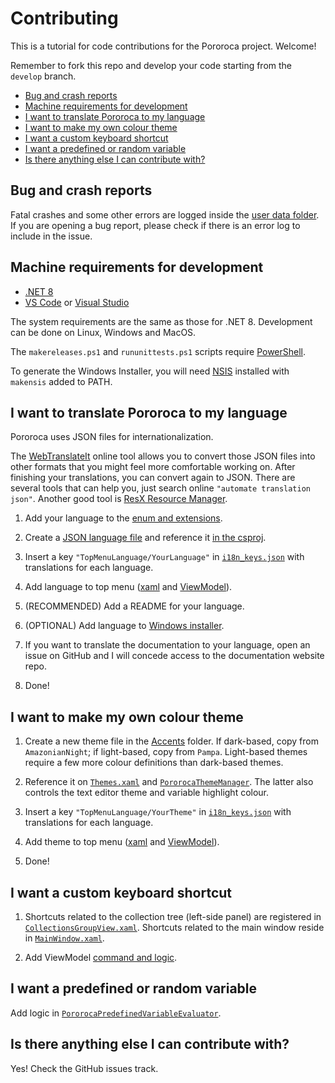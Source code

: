 # Contributing

This is a tutorial for code contributions for the Pororoca project. Welcome!

Remember to fork this repo and develop your code starting from the `develop` branch.

* [Bug and crash reports](#bug-and-crash-reports)
* [Machine requirements for development](#machine-requirements-for-development)
* [I want to translate Pororoca to my language](#i-want-to-translate-pororoca-to-my-language)
* [I want to make my own colour theme](#i-want-to-make-my-own-colour-theme)
* [I want a custom keyboard shortcut](#i-want-a-custom-keyboard-shortcut)
* [I want a predefined or random variable](#i-want-a-predefined-or-random-variable)
* [Is there anything else I can contribute with?](#is-there-anything-else-i-can-contribute-with)

## Bug and crash reports

Fatal crashes and some other errors are logged inside the [user data folder](https://pororoca.io/docs/collections#saved-location). If you are opening a bug report, please check if there is an error log to include in the issue.

## Machine requirements for development

* [.NET 8](https://dotnet.microsoft.com)
* [VS Code](https://code.visualstudio.com/) or [Visual Studio](https://visualstudio.microsoft.com/pt-br/)

The system requirements are the same as those for .NET 8. Development can be done on Linux, Windows and MacOS.

The `makereleases.ps1` and `rununittests.ps1` scripts require [PowerShell](https://github.com/PowerShell/PowerShell).

To generate the Windows Installer, you will need [NSIS](https://nsis.sourceforge.io/Main_Page) installed with `makensis` added to PATH.

## I want to translate Pororoca to my language

Pororoca uses JSON files for internationalization. 

The [WebTranslateIt](https://converter.webtranslateit.com/) online tool allows you to convert those JSON files into other formats that you might feel more comfortable working on. After finishing your translations, you can convert again to JSON. There are several tools that can help you, just search online `"automate translation json"`. Another good tool is [ResX Resource Manager](https://github.com/dotnet/ResXResourceManager).

1) Add your language to the [enum and extensions](https://github.com/alexandrehtrb/Pororoca/blob/develop/src/Pororoca.Desktop.Localization.SourceGeneration/Language.cs).

2) Create a [JSON language file](https://github.com/alexandrehtrb/Pororoca/tree/develop/src/Pororoca.Desktop/Localization) and reference it [in the csproj](https://github.com/alexandrehtrb/Pororoca/blob/78abc423c8f61c99331d85b4ab19ff304ae155d6/src/Pororoca.Desktop/Pororoca.Desktop.csproj#L58).

3) Insert a key `"TopMenuLanguage/YourLanguage"` in [`i18n_keys.json`](https://github.com/alexandrehtrb/Pororoca/blob/78abc423c8f61c99331d85b4ab19ff304ae155d6/src/Pororoca.Desktop/Localization/i18n_keys.json#L272) with translations for each language.

4) Add language to top menu ([xaml](https://github.com/alexandrehtrb/Pororoca/blob/78abc423c8f61c99331d85b4ab19ff304ae155d6/src/Pororoca.Desktop/Views/MainWindow.xaml#L172) and [ViewModel](https://github.com/alexandrehtrb/Pororoca/blob/78abc423c8f61c99331d85b4ab19ff304ae155d6/src/Pororoca.Desktop/ViewModels/MainWindowViewModel.cs#L355)).

5) (RECOMMENDED) Add a README for your language.

6) (OPTIONAL) Add language to [Windows installer](https://github.com/alexandrehtrb/Pororoca/blob/78abc423c8f61c99331d85b4ab19ff304ae155d6/src/Pororoca.Desktop.WindowsInstaller/Installer.nsi#L107).

7) If you want to translate the documentation to your language, open an issue on GitHub and I will concede access to the documentation website repo.

6) Done!

## I want to make my own colour theme

1) Create a new theme file in the [Accents](https://github.com/alexandrehtrb/Pororoca/tree/develop/src/Pororoca.Desktop/Styles/Accents) folder. If dark-based, copy from `AmazonianNight`; if light-based, copy from `Pampa`. Light-based themes require a few more colour definitions than dark-based themes.

2) Reference it on [`Themes.xaml`](https://github.com/alexandrehtrb/Pororoca/blob/develop/src/Pororoca.Desktop/Styles/Themes.xaml) and [`PororocaThemeManager`](https://github.com/alexandrehtrb/Pororoca/blob/develop/src/Pororoca.Desktop/PororocaThemeManager.cs). The latter also controls the text editor theme and variable highlight colour.

3) Insert a key `"TopMenuLanguage/YourTheme"` in [`i18n_keys.json`](https://github.com/alexandrehtrb/Pororoca/blob/78abc423c8f61c99331d85b4ab19ff304ae155d6/src/Pororoca.Desktop/Localization/i18n_keys.json#L272) with translations for each language.

4) Add theme to top menu ([xaml](https://github.com/alexandrehtrb/Pororoca/blob/78abc423c8f61c99331d85b4ab19ff304ae155d6/src/Pororoca.Desktop/Views/MainWindow.xaml#L84) and [ViewModel](https://github.com/alexandrehtrb/Pororoca/blob/78abc423c8f61c99331d85b4ab19ff304ae155d6/src/Pororoca.Desktop/ViewModels/MainWindowViewModel.cs#L375)).

5) Done!

## I want a custom keyboard shortcut

1) Shortcuts related to the collection tree (left-side panel) are registered in [`CollectionsGroupView.xaml`](https://github.com/alexandrehtrb/Pororoca/blob/78abc423c8f61c99331d85b4ab19ff304ae155d6/src/Pororoca.Desktop/Views/CollectionsGroupView.xaml#L149). Shortcuts related to the main window reside in [`MainWindow.xaml`](https://github.com/alexandrehtrb/Pororoca/blob/78abc423c8f61c99331d85b4ab19ff304ae155d6/src/Pororoca.Desktop/Views/MainWindow.xaml#L23).

2) Add ViewModel [command and logic](https://github.com/alexandrehtrb/Pororoca/blob/78abc423c8f61c99331d85b4ab19ff304ae155d6/src/Pororoca.Desktop/HotKeys/KeyboardShortcuts.cs#L16).

## I want a predefined or random variable

Add logic in [`PororocaPredefinedVariableEvaluator`](https://github.com/alexandrehtrb/Pororoca/blob/develop/src/Pororoca.Domain/Features/VariableResolution/PororocaPredefinedVariableEvaluator.cs).

## Is there anything else I can contribute with?

Yes! Check the GitHub issues track.
